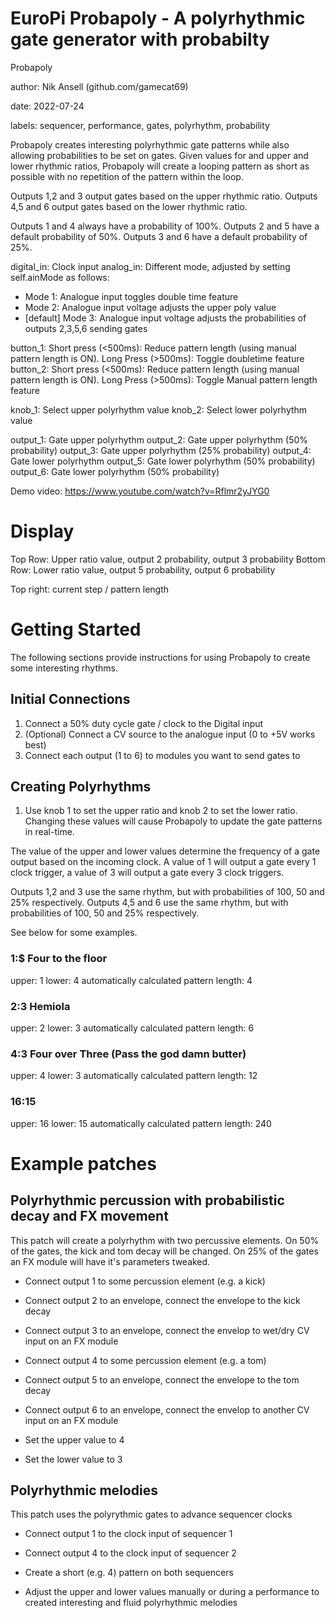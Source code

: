 # EuroPi Probapoly - A polyrhythmic gate generator with probabilty

Probapoly

author: Nik Ansell (github.com/gamecat69)

date: 2022-07-24

labels: sequencer, performance, gates, polyrhythm, probability

Probapoly creates interesting polyrhythmic gate patterns while also allowing probabilities to be set on gates.
Given values for and upper and lower rhythmic ratios, Probapoly will create a looping pattern as short as possible with no repetition of the pattern within the loop.

Outputs 1,2 and 3 output gates based on the upper rhythmic ratio. Outputs 4,5 and 6 output gates based on the lower rhythmic ratio.

Outputs 1 and 4 always have a probability of 100%. Outputs 2 and 5 have a default probability of 50%. Outputs 3 and 6 have a default probability of 25%.

digital_in: Clock input
analog_in: Different mode, adjusted by setting self.ainMode as follows:
- Mode 1: Analogue input toggles double time feature
- Mode 2: Analogue input voltage adjusts the upper poly value
- [default] Mode 3: Analogue input voltage adjusts the probabilities of outputs 2,3,5,6 sending gates

button_1: Short press (<500ms): Reduce pattern length (using manual pattern length is ON). Long Press (>500ms): Toggle doubletime feature
button_2: Short press (<500ms): Reduce pattern length (using manual pattern length is ON). Long Press (>500ms): Toggle Manual pattern length feature

knob_1: Select upper polyrhythm value
knob_2: Select lower polyrhythm value

output_1: Gate upper polyrhythm
output_2: Gate upper polyrhythm (50% probability)
output_3: Gate upper polyrhythm (25% probability)
output_4: Gate lower polyrhythm
output_5: Gate lower polyrhythm (50% probability)
output_6: Gate lower polyrhythm (50% probability)

Demo video: https://www.youtube.com/watch?v=Rflmr2yJYG0

# Display

Top Row: Upper ratio value, output 2 probability, output 3 probability
Bottom Row: Lower ratio value, output 5 probability, output 6 probability

Top right: current step / pattern length

# Getting Started

The following sections provide instructions for using Probapoly to create some interesting rhythms.

## Initial Connections
1. Connect a 50% duty cycle gate / clock to the Digital input
2. (Optional) Connect a CV source to the analogue input (0 to +5V works best)
3. Connect each output (1 to 6) to modules you want to send gates to

## Creating Polyrhythms

1. Use knob 1 to set the upper ratio and knob 2 to set the lower ratio. Changing these values will cause Probapoly to update the gate patterns in real-time.

The value of the upper and lower values determine the frequency of a gate output based on the incoming clock. A value of 1 will output a gate every 1 clock trigger, a value of 3 will output a gate every 3 clock triggers.

Outputs 1,2 and 3 use the same rhythm, but with probabilities of 100, 50 and 25% respectively.
Outputs 4,5 and 6 use the same rhythm, but with probabilities of 100, 50 and 25% respectively.

See below for some examples.

### 1:$ Four to the floor
upper: 1
lower: 4
automatically calculated pattern length: 4

### 2:3 Hemiola
upper: 2
lower: 3
automatically calculated pattern length: 6

### 4:3 Four over Three (Pass the god damn butter)
upper: 4
lower: 3
automatically calculated pattern length: 12

### 16:15
upper: 16
lower: 15
automatically calculated pattern length: 240

# Example patches

## Polyrhythmic percussion with probabilistic decay and FX movement

This patch will create a polyrhythm with two percussive elements. On 50% of the gates, the kick and tom decay will be changed. On 25% of the gates an FX module will have it's parameters tweaked.

- Connect output 1 to some percussion element (e.g. a kick)
- Connect output 2 to an envelope, connect the envelope to the kick decay
- Connect output 3 to an envelope, connect the envelop to wet/dry CV input on an FX module

- Connect output 4 to some percussion element (e.g. a tom)
- Connect output 5 to an envelope, connect the envelope to the tom decay
- Connect output 6 to an envelope, connect the envelop to another CV input on an FX module

- Set the upper value to 4
- Set the lower value to 3

## Polyrhythmic melodies

This patch uses the polyrythmic gates to advance sequencer clocks

- Connect output 1 to the clock input of sequencer 1
- Connect output 4 to the clock input of sequencer 2

- Create a short (e.g. 4) pattern on both sequencers

- Adjust the upper and lower values manually or during a performance to created interesting and fluid polyrhythmic melodies
